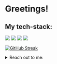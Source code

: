 # Greetings!
## My tech-stack:
  <img src="https://skillicons.dev/icons?i=python,html,css,sqlite" />
  <img src="https://skillicons.dev/icons?i=linux,git,github" />
  <img src="https://skillicons.dev/icons?i=idea,neovim" />
  <img src="https://skillicons.dev/icons?i=qt,django" />

[![GitHub Streak](https://github-readme-streak-stats.herokuapp.com?user=gitgernit&theme=calm-pink&border_radius=15.5&hide_longest_streak=true)](https://git.io/streak-stats)

<details>
  <summary>Reach out to me:</summary>
  <b>Telegram:</b> <a href="https://getgentoo.t.me/">@getgentoo</a><br>
</details>


